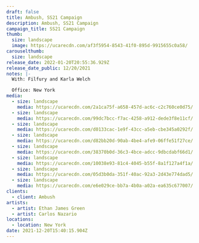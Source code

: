 ```yaml
---
draft: false
title: Ambush, SS21 Campaign
description: Ambush, SS21 Campaign
campaign_title: SS21 Campaign
thumb:
  size: landscape
  image: https://ucarecdn.com/af3f5954-8543-41f0-895d-9915655c0a58/
carouselthumb:
  size: landscape
release_date: 2022-01-20T20:55:36.929Z
release_date_public: 12/20/2021
notes: |-
  With: Filfury and Karla Welch

  Office: New York
media:
  - size: landscape
    media: https://ucarecdn.com/2a1ca75f-a658-457d-ac6c-c2c760ce0d75/
  - size: landscape
    media: https://ucarecdn.com/99dc7bcc-f7ac-4258-a912-dede3f8e11cf/
  - size: landscape
    media: https://ucarecdn.com/d0133cac-1e9f-43cc-a5eb-cbe345a0292f/
  - size: landscape
    media: https://ucarecdn.com/d82bb20d-90ab-4be4-afe9-06ffe51f27ce/
  - size: landscape
    media: https://ucarecdn.com/38370b0d-36c3-4bce-adcc-9dbcdabf66d1/
  - size: landscape
    media: https://ucarecdn.com/10038e93-81c4-4045-b55f-8a1f127a4f1a/
  - size: landscape
    media: https://ucarecdn.com/05d3b0da-351f-40ac-92a3-2d43e774dad5/
  - size: landscape
    media: https://ucarecdn.com/e6e029ce-bb7a-4b0a-a02a-ea635c677007/
clients:
  - client: Ambush
artists:
  - artist: Ethan James Green
  - artist: Carlos Nazario
locations:
  - location: New York
date: 2021-12-20T15:40:15.904Z
---
```

